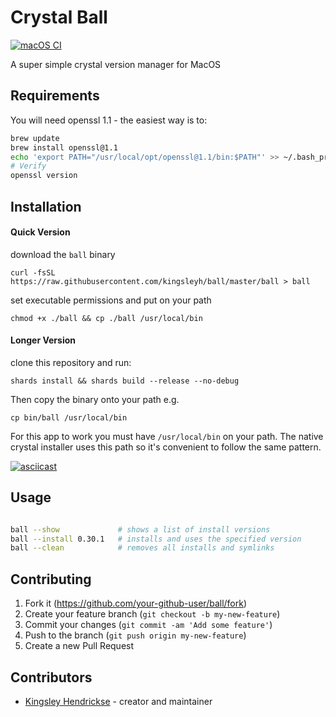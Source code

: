 # Crystal Ball

[![macOS CI](https://github.com/kingsleyh/ball/actions/workflows/macos-ci.yml/badge.svg)](https://github.com/kingsleyh/ball/actions/workflows/macos-ci.yml)

A super simple crystal version manager for MacOS

## Requirements

You will need openssl 1.1 - the easiest way is to:

```bash
brew update
brew install openssl@1.1
echo 'export PATH="/usr/local/opt/openssl@1.1/bin:$PATH"' >> ~/.bash_profile
# Verify 
openssl version
```

## Installation

#### Quick Version

download the `ball` binary

`curl -fsSL https://raw.githubusercontent.com/kingsleyh/ball/master/ball > ball`

set executable permissions and put on your path

`chmod +x ./ball && cp ./ball /usr/local/bin`

#### Longer Version

clone this repository and run:

`shards install && shards build --release --no-debug`

Then copy the binary onto your path e.g.

`cp bin/ball /usr/local/bin`

For this app to work you must have `/usr/local/bin` on your path. The native crystal installer uses this path so it's convenient to follow the same pattern. 

[![asciicast](https://asciinema.org/a/277155.svg)](https://asciinema.org/a/277155)

## Usage

```bash

ball --show             # shows a list of install versions
ball --install 0.30.1   # installs and uses the specified version
ball --clean            # removes all installs and symlinks

```

## Contributing

1. Fork it (<https://github.com/your-github-user/ball/fork>)
2. Create your feature branch (`git checkout -b my-new-feature`)
3. Commit your changes (`git commit -am 'Add some feature'`)
4. Push to the branch (`git push origin my-new-feature`)
5. Create a new Pull Request

## Contributors

- [Kingsley Hendrickse](https://github.com/kingsleyh) - creator and maintainer
